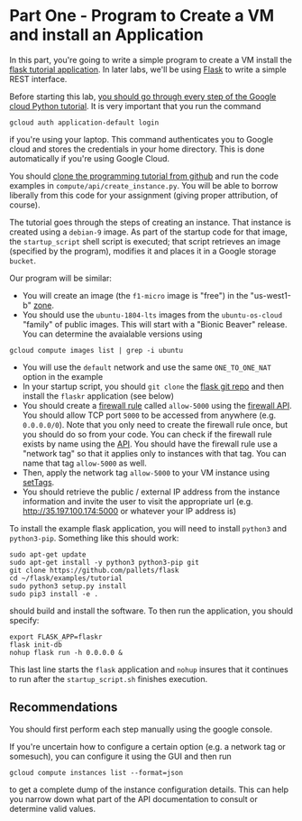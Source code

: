 # Part One - Program to Create a VM and install an Application

In this part, you're going to write a simple program to create a VM install the [flask tutorial application](https://github.com/pallets/flask/tree/master/examples/tutorial). In later labs, we'll be using [Flask](https://palletsprojects.com/p/flask/) to write a simple REST interface.

Before starting this lab, [you should go through every step of the Google cloud Python tutorial](https://cloud.google.com/compute/docs/tutorials/python-guide). It is very important that you run the command
```
gcloud auth application-default login
```
if you're using your laptop. This command authenticates you to Google cloud and stores the credentials in your home directory. This is done automatically if you're using Google Cloud.

You should [clone the programming tutorial from github](https://github.com/GoogleCloudPlatform/python-docs-samples) and run the code examples in `compute/api/create_instance.py`. You will be able to borrow liberally from this code for your assignment (giving proper attribution, of course).

The tutorial goes through the steps of creating an instance. That instance is created using a `debian-9` image. As part of the startup code for that image, the `startup_script` shell script is executed; that script retrieves an image (specified by the program), modifies it and places it in a Google storage `bucket`.

Our program will be similar:
* You will create an image (the `f1-micro` image is "free") in the "us-west1-b" [zone](https://cloud.google.com/compute/docs/regions-zones/).
* You should use the `ubuntu-1804-lts` images from the `ubuntu-os-cloud` "family" of public images. This will start with a "Bionic Beaver" release. You can determine the avaialable versions using
```
gcloud compute images list | grep -i ubuntu
```
* You will use the `default` network and use the same `ONE_TO_ONE_NAT` option in the example
* In your startup script, you should `git clone` the [flask git repo](https://github.com/pallets/flask) and then install the `flaskr` application (see below)
* You should create a [firewall rule](https://cloud.google.com/vpc/docs/firewalls) called `allow-5000` using the [firewall API](https://cloud.google.com/compute/docs/reference/rest/v1/firewalls). You should allow TCP port `5000` to be accessed from anywhere (e.g. `0.0.0.0/0`). Note that you only need to create the firewall rule once, but you should do so from your code. You can check if the firewall rule exists by name using the [API](https://cloud.google.com/compute/docs/reference/rest/v1/firewalls/list). You should have the firewall rule use a "network tag" so that it applies only to instances with that tag. You can name that tag `allow-5000` as well.
* Then, apply the network tag `allow-5000` to your VM instance using [setTags](https://cloud.google.com/compute/docs/reference/rest/v1/instances/setTags).
* You should retrieve the public / external IP address from the instance information and invite the user to visit the appropriate url (e.g. http://35.197.100.174:5000 or whatever your IP address is)

To install the example flask application, you will need to install `python3` and `python3-pip`. Something like this should work:
```
sudo apt-get update
sudo apt-get install -y python3 python3-pip git
git clone https://github.com/pallets/flask
cd ~/flask/examples/tutorial
sudo python3 setup.py install
sudo pip3 install -e .
```
should build and install the software. To then run the application, you should specify:
```
export FLASK_APP=flaskr
flask init-db
nohup flask run -h 0.0.0.0 &
```
This last line starts the `flask` application and `nohup` insures that it continues to run after the `startup_script.sh` finishes execution.

## Recommendations

You should first perform each step manually using the google console.

If you're uncertain how to configure a certain option (e.g. a network tag or somesuch), you can configure it using the GUI and then run
```
gcloud compute instances list --format=json
```
to get a complete dump of the instance configuration details. This can help you narrow down what part of the API documentation to consult or determine valid values.
